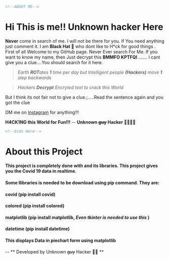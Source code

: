 
```html
<!--ABOUT ME-->
```


# Hi This is me!! Unknown hacker Here

**Never** come in search of me. I will not be there for you. If You need anything just comment it. I am **Black Hat :tophat:** who dont like to H*ck for good things  . First of all Welcome to my GitHub page. Never Ever search For Me. If you want to know my name, then Just decrypt this
**BMMFO KPTFQI** ....... I cant give you a clue....You should search for it here.


>   *Earth **ROT**ates **1** time per day but Intelligent people **(Hackers)** move **1** step backwards* 

> *Hackers **Decrypt** Encryted text to crack this World*


But I think its not fair not to give a clue.;.....Read the sentence again and you got  the clue

DM me on [Instagram](www.instagram.com/tamizhan.ml) for anything!!!

**H4CK1NG this World for Fun!!!**
                                     -- **Unknown ~~guy~~ Hacker :male_detective::male_detective:**

```html
<!--Ends Here-->
```

# About this Project

#### This project is completely done with and its libraries. This project gives you the Covid 19 data in realtime.
#### Some llibraries is needed to be download using pip command. They are:
#### covid (pip install covid)
#### colored (pip install colored)
#### matplotlib (pip install matplotlib,  *Even tkinter is needed to use this* )
#### datetime (pip install datetime)


####  This displays Data in piechart form using matplotlib
-- ** Developed by Unknown ~~guy~~ Hacker :male_detective: **

 
